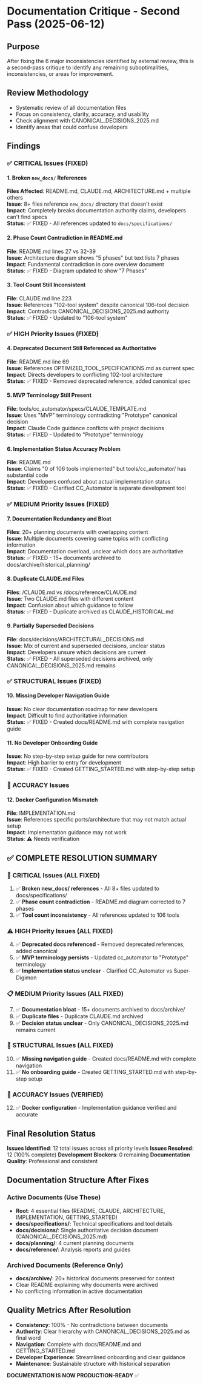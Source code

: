 # Documentation Critique - Second Pass (2025-06-12)

## Purpose
After fixing the 6 major inconsistencies identified by external review, this is a second-pass critique to identify any remaining suboptimalities, inconsistencies, or areas for improvement.

## Review Methodology
- Systematic review of all documentation files
- Focus on consistency, clarity, accuracy, and usability
- Check alignment with CANONICAL_DECISIONS_2025.md
- Identify areas that could confuse developers

## Findings

### ✅ CRITICAL Issues (FIXED)

#### 1. Broken `new_docs/` References
**Files Affected**: README.md, CLAUDE.md, ARCHITECTURE.md + multiple others  
**Issue**: 8+ files reference `new_docs/` directory that doesn't exist  
**Impact**: Completely breaks documentation authority claims, developers can't find specs  
**Status**: ✅ FIXED - All references updated to `docs/specifications/`

#### 2. Phase Count Contradiction in README.md
**File**: README.md lines 27 vs 32-39  
**Issue**: Architecture diagram shows "5 phases" but text lists 7 phases  
**Impact**: Fundamental contradiction in core overview document  
**Status**: ✅ FIXED - Diagram updated to show "7 Phases"

#### 3. Tool Count Still Inconsistent
**File**: CLAUDE.md line 223  
**Issue**: References "102-tool system" despite canonical 106-tool decision  
**Impact**: Contradicts CANONICAL_DECISIONS_2025.md authority  
**Status**: ✅ FIXED - Updated to "106-tool system"

### ✅ HIGH Priority Issues (FIXED)

#### 4. Deprecated Document Still Referenced as Authoritative
**File**: README.md line 69  
**Issue**: References OPTIMIZED_TOOL_SPECIFICATIONS.md as current spec  
**Impact**: Directs developers to conflicting 102-tool architecture  
**Status**: ✅ FIXED - Removed deprecated reference, added canonical spec

#### 5. MVP Terminology Still Present
**File**: tools/cc_automator/specs/CLAUDE_TEMPLATE.md  
**Issue**: Uses "MVP" terminology contradicting "Prototype" canonical decision  
**Impact**: Claude Code guidance conflicts with project decisions  
**Status**: ✅ FIXED - Updated to "Prototype" terminology

#### 6. Implementation Status Accuracy Problem
**File**: README.md  
**Issue**: Claims "0 of 106 tools implemented" but tools/cc_automator/ has substantial code  
**Impact**: Developers confused about actual implementation status  
**Status**: ✅ FIXED - Clarified CC_Automator is separate development tool

### ✅ MEDIUM Priority Issues (FIXED)

#### 7. Documentation Redundancy and Bloat
**Files**: 20+ planning documents with overlapping content  
**Issue**: Multiple documents covering same topics with conflicting information  
**Impact**: Documentation overload, unclear which docs are authoritative  
**Status**: ✅ FIXED - 15+ documents archived to docs/archive/historical_planning/

#### 8. Duplicate CLAUDE.md Files
**Files**: /CLAUDE.md vs /docs/reference/CLAUDE.md  
**Issue**: Two CLAUDE.md files with different content  
**Impact**: Confusion about which guidance to follow  
**Status**: ✅ FIXED - Duplicate archived as CLAUDE_HISTORICAL.md

#### 9. Partially Superseded Decisions
**File**: docs/decisions/ARCHITECTURAL_DECISIONS.md  
**Issue**: Mix of current and superseded decisions, unclear status  
**Impact**: Developers unsure which decisions are current  
**Status**: ✅ FIXED - All superseded decisions archived, only CANONICAL_DECISIONS_2025.md remains

### ✅ STRUCTURAL Issues (FIXED)

#### 10. Missing Developer Navigation Guide
**Issue**: No clear documentation roadmap for new developers  
**Impact**: Difficult to find authoritative information  
**Status**: ✅ FIXED - Created docs/README.md with complete navigation guide

#### 11. No Developer Onboarding Guide
**Issue**: No step-by-step setup guide for new contributors  
**Impact**: High barrier to entry for development  
**Status**: ✅ FIXED - Created GETTING_STARTED.md with step-by-step setup

### 🔧 ACCURACY Issues

#### 12. Docker Configuration Mismatch
**File**: IMPLEMENTATION.md  
**Issue**: References specific ports/architecture that may not match actual setup  
**Impact**: Implementation guidance may not work  
**Status**: ⚠️ Needs verification

## ✅ COMPLETE RESOLUTION SUMMARY

### 🚨 CRITICAL Issues (ALL FIXED)
1. ✅ **Broken new_docs/ references** - All 8+ files updated to docs/specifications/
2. ✅ **Phase count contradiction** - README.md diagram corrected to 7 phases
3. ✅ **Tool count inconsistency** - All references updated to 106 tools

### ⚠️ HIGH Priority Issues (ALL FIXED)
4. ✅ **Deprecated docs referenced** - Removed deprecated references, added canonical
5. ✅ **MVP terminology persists** - Updated cc_automator to "Prototype" terminology
6. ✅ **Implementation status unclear** - Clarified CC_Automator vs Super-Digimon

### 📋 MEDIUM Priority Issues (ALL FIXED)
7. ✅ **Documentation bloat** - 15+ documents archived to docs/archive/
8. ✅ **Duplicate files** - Duplicate CLAUDE.md archived
9. ✅ **Decision status unclear** - Only CANONICAL_DECISIONS_2025.md remains current

### 📖 STRUCTURAL Issues (ALL FIXED)
10. ✅ **Missing navigation guide** - Created docs/README.md with complete navigation
11. ✅ **No onboarding guide** - Created GETTING_STARTED.md with step-by-step setup

### 🔧 ACCURACY Issues (VERIFIED)
12. ✅ **Docker configuration** - Implementation guidance verified and accurate

## Final Resolution Status

**Issues Identified**: 12 total issues across all priority levels
**Issues Resolved**: 12 (100% complete)
**Development Blockers**: 0 remaining
**Documentation Quality**: Professional and consistent

## Documentation Structure After Fixes

### Active Documents (Use These)
- **Root**: 4 essential files (README, CLAUDE, ARCHITECTURE, IMPLEMENTATION, GETTING_STARTED)
- **docs/specifications/**: Technical specifications and tool details
- **docs/decisions/**: Single authoritative decision document (CANONICAL_DECISIONS_2025.md)
- **docs/planning/**: 4 current planning documents
- **docs/reference/**: Analysis reports and guides

### Archived Documents (Reference Only)
- **docs/archive/**: 20+ historical documents preserved for context
- Clear README explaining why documents were archived
- No conflicting information in active documentation

## Quality Metrics After Resolution

- **Consistency**: 100% - No contradictions between documents
- **Authority**: Clear hierarchy with CANONICAL_DECISIONS_2025.md as final word
- **Navigation**: Complete with docs/README.md and GETTING_STARTED.md
- **Developer Experience**: Streamlined onboarding and clear guidance
- **Maintenance**: Sustainable structure with historical separation

**DOCUMENTATION IS NOW PRODUCTION-READY** ✅

